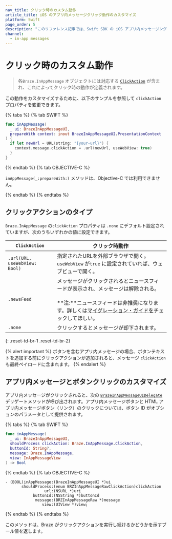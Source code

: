 ```yaml
---
nav_title: クリック時のカスタム動作
article_title: iOS のアプリ内メッセージクリック動作のカスタマイズ
platform: Swift
page_order: 5
description: "このリファレンス記事では、Swift SDK の iOS アプリ内メッセージングに関するクリック時のカスタム動作について説明します。"
channel:
  - in-app messages
---
```


# クリック時のカスタム動作

> 各`Braze.InAppMessage` オブジェクトには対応する [`ClickAction`](https://braze-inc.github.io/braze-swift-sdk/documentation/brazekit/braze/inappmessage/clickaction) が含まれ、これによってクリック時の動作が定義されます。 

この動作をカスタマイズするために、以下のサンプルを参照して `clickAction` プロパティを変更できます。

{% tabs %}
{% tab SWIFT %}

```swift
func inAppMessage(
  _ ui: BrazeInAppMessageUI, 
  prepareWith context: inout BrazeInAppMessageUI.PresentationContext
) {
  if let newUrl = URL(string: "{your-url}") {
    context.message.clickAction = .url(newUrl, useWebView: true)
  }
}
```

{% endtab %}
{% tab OBJECTIVE-C %}

`inAppMessage(_:prepareWith:)` メソッドは、Objective-C では利用できません。

{% endtab %}
{% endtabs %}

## クリックアクションのタイプ

`Braze.InAppMessage` の`clickAction` プロパティは `.none` にデフォルト設定されていますが、次のうちいずれかの値に設定できます。

| `ClickAction` | クリック時動作 |
| -------------------------- | -------- |
| `.url(URL, useWebView: Bool)` | 指定されたURLを外部ブラウザで開く。`useWebView` が`true` に設定されていれば、ウェブビューで開く。 |
| `.newsFeed` | メッセージがクリックされるとニュースフィードが表示され、メッセージは解除される。<br><br>**注:**ニュースフィードは非推奨になります。詳しくは[マイグレーション・ガイドを]({{site.baseurl}}/user_guide/message_building_by_channel/content_cards/migrating_from_news_feed/)チェックしてほしい。 |
| `.none` | クリックするとメッセージが却下されます。 |
{: .reset-td-br-1 .reset-td-br-2}

{% alert important %}
ボタンを含むアプリ内メッセージの場合、ボタンテキストを追加する前にクリックアクションが追加されると、メッセージ `clickAction` も最終ペイロードに含まれます。
{% endalert %}

## アプリ内メッセージとボタンクリックのカスタマイズ

アプリ内メッセージがクリックされると、次の [`BrazeInAppMessageUIDelegate`][34] デリゲートメソッドが呼び出されます。アプリ内メッセージボタンと HTML アプリ内メッセージボタン（リンク）のクリックについては、ボタン ID がオプションのパラメータとして提供されます。

{% tabs %}
{% tab SWIFT %}

```swift
func inAppMessage(
  _ ui: BrazeInAppMessageUI,
  shouldProcess clickAction: Braze.InAppMessage.ClickAction,
  buttonId: String?,
  message: Braze.InAppMessage,
  view: InAppMessageView
) -> Bool
```

{% endtab %}
{% tab OBJECTIVE-C %}

```objc
- (BOOL)inAppMessage:(BrazeInAppMessageUI *)ui
       shouldProcess:(enum BRZInAppMessageRawClickAction)clickAction
                 url:(NSURL *)uri
            buttonId:(NSString *)buttonId
             message:(BRZInAppMessageRaw *)message
                view:(UIView *)view;
```

{% endtab %}
{% endtabs %}

このメソッドは、Braze がクリックアクションを実行し続けるかどうかを示すブール値を返します。

[34]: https://braze-inc.github.io/braze-swift-sdk/documentation/brazeui/brazeinappmessageuidelegate
